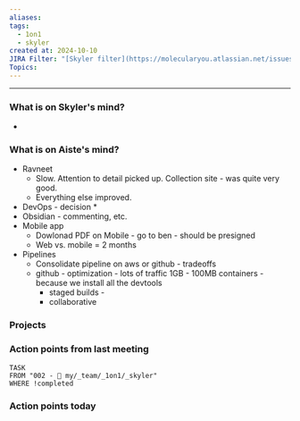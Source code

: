 ```yaml
---
aliases: 
tags:
  - 1on1
  - skyler
created at: 2024-10-10
JIRA Filter: "[Skyler filter](https://molecularyou.atlassian.net/issues/?filter=10020)"
Topics:
---
```

----
### What is on Skyler's mind?

* 
### What is on Aiste's mind?

* Ravneet
	* Slow. Attention to detail picked up. Collection site - was quite very good. 
	* Everything else improved. 
* DevOps - decision 
	* 
* Obsidian - commenting, etc. 
* Mobile app
	* Dowlonad PDF on Mobile - go to ben - should be presigned 
	* Web vs. mobile = 2 months 
* Pipelines
	* Consolidate pipeline on aws or github - tradeoffs
	* github - optimization - lots of traffic 1GB - 100MB containers -  because we install all the devtools
		* staged builds - 
		* collaborative

### Projects

### Action points from last meeting

```dataview
TASK 
FROM "002 - 📍 my/_team/_1on1/_skyler"
WHERE !completed
```


### Action points today
